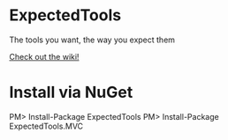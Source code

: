 ExpectedTools
=============

The tools you want, the way you expect them

[Check out the wiki!](https://github.com/BMeyerKC/ExpectedTools/wiki)

Install via NuGet
=================
PM> Install-Package ExpectedTools
PM> Install-Package ExpectedTools.MVC
